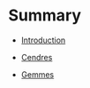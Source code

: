 # Summary

* [Introduction](README.md)

* [Cendres](cendres/README.md)

* [Gemmes](gemmes/README.md)

